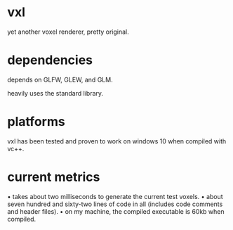 # vxl

yet another voxel renderer, pretty original.

# dependencies

depends on GLFW, GLEW, and GLM.

heavily uses the standard library.

# platforms

vxl has been tested and proven to work on windows 10 when compiled with vc++.

# current metrics

• takes about two milliseconds to generate the current test voxels.
• about seven hundred and sixty-two lines of code in all (includes code comments and header files).
• on my machine, the compiled executable is 60kb when compiled.